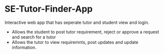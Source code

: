 # SE-Tutor-Finder-App

Interactive web app that has seperate tutor and student view and login. 
- Allows the student to post tutor requirement, reject or approve a request and search for a tutor
- Allows the tutor to view requiremnts, post updates and update information.
